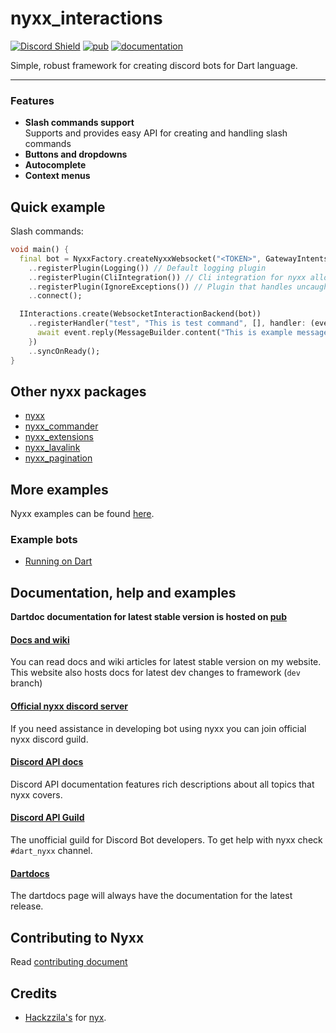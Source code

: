 # nyxx_interactions

[![Discord Shield](https://discordapp.com/api/guilds/846136758470443069/widget.png?style=shield)](https://discord.gg/nyxx)
[![pub](https://img.shields.io/pub/v/nyxx_interactions.svg)](https://pub.dartlang.org/packages/nyxx_interactions)
[![documentation](https://img.shields.io/badge/Documentation-nyxx_interactions-yellow.svg)](https://www.dartdocs.org/documentation/nyxx_interactions/latest/)

Simple, robust framework for creating discord bots for Dart language.

<hr />

### Features

- **Slash commands support** <br>
  Supports and provides easy API for creating and handling slash commands
- **Buttons and dropdowns**
- **Autocomplete**
- **Context menus**


## Quick example

Slash commands:
```dart
void main() {
  final bot = NyxxFactory.createNyxxWebsocket("<TOKEN>", GatewayIntents.allUnprivileged)
    ..registerPlugin(Logging()) // Default logging plugin
    ..registerPlugin(CliIntegration()) // Cli integration for nyxx allows stopping application via SIGTERM and SIGKILl
    ..registerPlugin(IgnoreExceptions()) // Plugin that handles uncaught exceptions that may occur
    ..connect();

  IInteractions.create(WebsocketInteractionBackend(bot))
    ..registerHandler("test", "This is test command", [], handler: (event) async {
      await event.reply(MessageBuilder.content("This is example message result"));
    })
    ..syncOnReady();
}
```

## Other nyxx packages

- [nyxx](https://github.com/nyxx-discord/nyxx)
- [nyxx_commander](https://github.com/nyxx-discord/nyxx_commander)
- [nyxx_extensions](https://github.com/nyxx-discord/nyxx_extensions)
- [nyxx_lavalink](https://github.com/nyxx-discord/nyxx_lavalink)
- [nyxx_pagination](https://github.com/nyxx-discord/nyxx_pagination)

## More examples

Nyxx examples can be found [here](https://github.com/nyxx-discord/nyxx_interactions/tree/dev/example).

### Example bots
- [Running on Dart](https://github.com/l7ssha/running_on_dart)

## Documentation, help and examples

**Dartdoc documentation for latest stable version is hosted on [pub](https://www.dartdocs.org/documentation/nyxx_interactions/latest/)**

#### [Docs and wiki](https://nyxx.l7ssha.xyz)
You can read docs and wiki articles for latest stable version on my website. This website also hosts docs for latest
dev changes to framework (`dev` branch)

#### [Official nyxx discord server](https://discord.gg/nyxx)
If you need assistance in developing bot using nyxx you can join official nyxx discord guild.

#### [Discord API docs](https://discordapp.com/developers/docs/intro)
Discord API documentation features rich descriptions about all topics that nyxx covers.

#### [Discord API Guild](https://discord.gg/discord-api)
The unofficial guild for Discord Bot developers. To get help with nyxx check `#dart_nyxx` channel.

#### [Dartdocs](https://www.dartdocs.org/documentation/nyxx_interactions/latest/)
The dartdocs page will always have the documentation for the latest release.

## Contributing to Nyxx

Read [contributing document](https://github.com/l7ssha/nyxx_interactions/blob/development/CONTRIBUTING.md)

## Credits

* [Hackzzila's](https://github.com/Hackzzila) for [nyx](https://github.com/Hackzzila/nyx).
